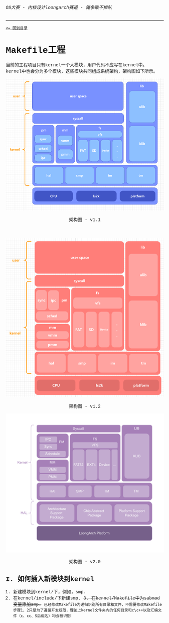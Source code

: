 <font face="Liberation Mono">


###### OS大赛 - 内核设计loongarch赛道 - 俺争取不掉队 

-------------------------------------------------------------

[`<= 回到目录`](../README.md)

# Makefile工程

当前的工程项目只有kernel一个大模块，用户代码不应写在kernel中。
kernel中也会分为多个模块，这些模块共同组成系统架构，架构图如下所示。

![架构图 - v1.1](./img/architecture-v1.1.png)
<center>架构图 - v1.1</center>
</br></br>

![架构图 - v1.2](./img/architecture-v1.2.png)
<center>架构图 - v1.2</center>

![架构图 - v2.0](./img/architecture-v2.0.png)
<center>架构图 - v2.0</center>

## I. 如何插入新模块到kernel

1. 新建模块到kernel/下，例如，smp. 
2. 在kernel/include/下新建smp. 
~~3. 在kernel/Makefile中为submod变量添加smp.~~
`已经修改Makefile为递归识别所有目录和文件，不需要修改Makefile`
`步骤1、2只是为了遵循开发规范，理论上kernel文件夹内的任何目录和c\c++以及汇编文件（c、cc、S后缀名）均会被识别`
